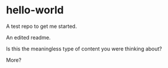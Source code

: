 hello-world
===========

A test repo to get me started.

An edited readme.

Is this the meaningless type of content you were thinking about?

More?
